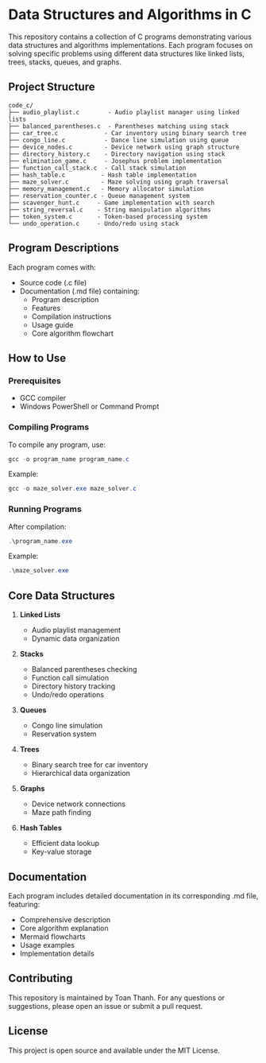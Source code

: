 # Data Structures and Algorithms in C

This repository contains a collection of C programs demonstrating various data structures and algorithms implementations. Each program focuses on solving specific problems using different data structures like linked lists, trees, stacks, queues, and graphs.

## Project Structure

```
code_c/
├── audio_playlist.c        - Audio playlist manager using linked lists
├── balanced_parentheses.c  - Parentheses matching using stack
├── car_tree.c             - Car inventory using binary search tree
├── congo_line.c           - Dance line simulation using queue
├── device_nodes.c         - Device network using graph structure
├── directory_history.c    - Directory navigation using stack
├── elimination_game.c     - Josephus problem implementation
├── function_call_stack.c  - Call stack simulation
├── hash_table.c          - Hash table implementation
├── maze_solver.c         - Maze solving using graph traversal
├── memory_management.c   - Memory allocator simulation
├── reservation_counter.c - Queue management system
├── scavenger_hunt.c     - Game implementation with search
├── string_reversal.c    - String manipulation algorithms
├── token_system.c       - Token-based processing system
└── undo_operation.c     - Undo/redo using stack
```

## Program Descriptions

Each program comes with:
- Source code (.c file)
- Documentation (.md file) containing:
  - Program description
  - Features
  - Compilation instructions
  - Usage guide
  - Core algorithm flowchart

## How to Use

### Prerequisites
- GCC compiler
- Windows PowerShell or Command Prompt

### Compiling Programs
To compile any program, use:
```powershell
gcc -o program_name program_name.c
```

Example:
```powershell
gcc -o maze_solver.exe maze_solver.c
```

### Running Programs
After compilation:
```powershell
.\program_name.exe
```

Example:
```powershell
.\maze_solver.exe
```

## Core Data Structures

1. **Linked Lists**
   - Audio playlist management
   - Dynamic data organization

2. **Stacks**
   - Balanced parentheses checking
   - Function call simulation
   - Directory history tracking
   - Undo/redo operations

3. **Queues**
   - Congo line simulation
   - Reservation system

4. **Trees**
   - Binary search tree for car inventory
   - Hierarchical data organization

5. **Graphs**
   - Device network connections
   - Maze path finding

6. **Hash Tables**
   - Efficient data lookup
   - Key-value storage

## Documentation

Each program includes detailed documentation in its corresponding .md file, featuring:
- Comprehensive description
- Core algorithm explanation
- Mermaid flowcharts
- Usage examples
- Implementation details

## Contributing

This repository is maintained by Toan Thanh. For any questions or suggestions, please open an issue or submit a pull request.

## License

This project is open source and available under the MIT License.
